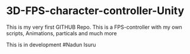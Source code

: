 # 3D-FPS-character-controller-Unity

This is my very first GITHUB Repo.
This is a FPS-controller with my own scripts, Animations, particals and much more

This is in development
#Nadun Isuru
